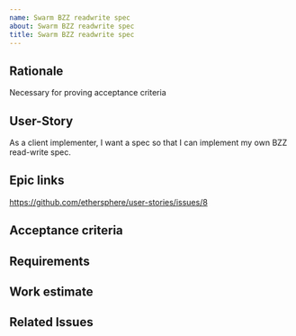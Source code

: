```yaml
---
name: Swarm BZZ readwrite spec
about: Swarm BZZ readwrite spec
title: Swarm BZZ readwrite spec
---
```


## Rationale ##

Necessary for proving acceptance criteria 

## User-Story ##

As a client implementer, I want a spec so that I can implement my own BZZ read-write spec.

## Epic links ##

https://github.com/ethersphere/user-stories/issues/8

## Acceptance criteria ##

## Requirements ##

## Work estimate ##

## Related Issues ##
